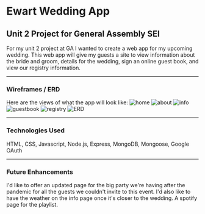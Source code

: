 # Ewart Wedding App
## Unit 2 Project for General Assembly SEI

For my unit 2 project at GA I wanted to create a web app for my upcoming wedding. This web app will give my guests a site to view information about the bride and groom, details for the wedding, sign an online guest book, and view our registry information.

-------------------------------

### Wireframes / ERD

Here are the views of what the app will look like:
![home](../../Wedding-App/public/images/home.png)
![about](../Wedding-App/public/images/about.png)
![info](../Wedding-App/public/images/info.png)
![guestbook](../Wedding-App/public/images/guestbook.png)
![registry](../Wedding-App/public/images/registry.png)
![ERD](../Wedding-App/public/images/erd.jpeg)

-------------------------------

### Technologies Used

HTML, CSS, Javascript, Node.js, Express, MongoDB, Mongoose, Google OAuth

-------------------------------

### Future Enhancements

I'd like to offer an updated page for the big party we're having after the pandemic for all the guests we couldn't invite to this event.
I'd also like to have the weather on the info page once it's closer to the wedding.
A spotify page for the playlist.